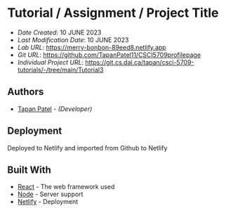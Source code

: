 

# Tutorial / Assignment / Project Title

* *Date Created*: 10 JUNE 2023
* *Last Modification Date*: 10 JUNE 2023
* *Lab URL*: https://merry-bonbon-89eed8.netlify.app
* *Git URL*: https://github.com/TapanPatel11/CSCI5709profilepage
* *Individual Project URL*: https://git.cs.dal.ca/tapan/csci-5709-tutorials/-/tree/main/Tutorial3



## Authors

* [Tapan Patel](tapan.patel@dal.ca) - *(Developer)*

## Deployment

Deployed to Netlify and imported from Github to Netlify

## Built With

<!--- Provide a list of the frameworks used to build this application, your list should include the name of the framework used, the url where the framework is available for download and what the framework was used for, see the example below --->

* [React](https://react.dev) - The web framework used
* [Node](https://nodejs.org/en) - Server support
* [Netlify](https://www.netlify.com) - Deployment






